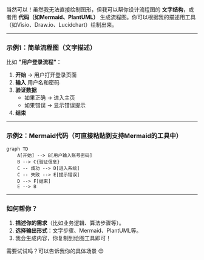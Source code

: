 当然可以！虽然我无法直接绘制图形，但我可以帮你设计流程图的 **文字结构**，或者用 **代码（如Mermaid、PlantUML）** 生成流程图。你可以根据我的描述用工具（如Visio、Draw.io、Lucidchart）绘制出来。

---

### **示例1：简单流程图（文字描述）**

比如 **"用户登录流程"**：

1. **开始** → 用户打开登录页面
2. **输入** 用户名和密码
3. **验证数据**
   - 如果正确 → 进入主页
   - 如果错误 → 显示错误提示
4. **结束**

---

### **示例2：Mermaid代码（可直接粘贴到支持Mermaid的工具中）**

```mermaid
graph TD
    A[开始] --> B[用户输入账号密码]
    B --> C{验证信息}
    C -- 成功 --> D[进入系统]
    C -- 失败 --> E[提示错误]
    D --> F[结束]
    E --> B
```

---

### **如何帮你？**

1. **描述你的需求**（比如业务逻辑、算法步骤等）。
2. **选择输出形式**：文字步骤、Mermaid、PlantUML等。
3. 我会生成内容，你复制到绘图工具即可！

需要试试吗？可以告诉我你的具体场景 😊
